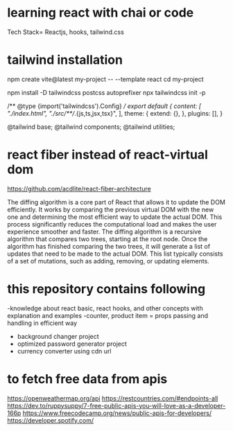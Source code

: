 # learning react with chai or code
Tech Stack= Reactjs, hooks, tailwind.css

# tailwind installation
npm create vite@latest my-project -- --template react
cd my-project

npm install -D tailwindcss postcss autoprefixer
npx tailwindcss init -p

<!-- tailwind.config.js -->
/** @type {import('tailwindcss').Config} */
export default {
  content: [
    "./index.html",
    "./src/**/*.{js,ts,jsx,tsx}",
  ],
  theme: {
    extend: {},
  },
  plugins: [],
}

<!-- index.css -->
@tailwind base;
@tailwind components;
@tailwind utilities;

# react fiber instead of react-virtual dom
https://github.com/acdlite/react-fiber-architecture

The diffing algorithm is a core part of React that allows it to update the DOM efficiently. It works by comparing the previous virtual DOM with the new one and determining the most efficient way to update the actual DOM. This process significantly reduces the computational load and makes the user experience smoother and faster.
The diffing algorithm is a recursive algorithm that compares two trees, starting at the root node.
Once the algorithm has finished comparing the two trees, it will generate a list of updates that need to be made to the actual DOM. This list typically consists of a set of mutations, such as adding, removing, or updating elements.

# this repository contains following
-knowledge about react basic, react hooks, and other concepts with explanation and examples
-counter, product item = props passing and handling in efficient way
- background changer project
- optimized password generator project
- currency converter using cdn url

# to fetch free data from apis
https://openweathermap.org/api
https://restcountries.com/#endpoints-all
https://dev.to/ruppysuppy/7-free-public-apis-you-will-love-as-a-developer-166p 
https://www.freecodecamp.org/news/public-apis-for-developers/ 
https://developer.spotify.com/
